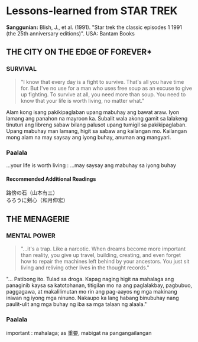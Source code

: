 # Lessons-learned from STAR TREK

<b>Sanggunian:</b> Blish, J., et al. (1991). "Star trek the classic episodes 1 1991 (the 25th anniversary editions)". USA: Bantam Books

## THE CITY ON THE EDGE OF FOREVER*

### SURVIVAL

> "I know that every day is a fight to survive. That's all you have time for. But I've no use for a man who uses free soup as an excuse to give up fighting. To survive at all, you need more than soup. You need to know that your life is worth living, no matter what."

Alam kong isang pakikipaglaban upang mabuhay ang bawat araw. Iyon lamang ang panahon na mayroon ka. Subalit wala akong gamit sa lalakeng tinuturi ang libreng sabaw bilang palusot upang tumigil sa pakikipaglaban. Upang mabuhay man lamang, higit sa sabaw ang kailangan mo. Kailangan mong alam na may saysay ang iyong buhay, anuman ang mangyari.

### Paalala

...your life is worth living : ...may saysay ang mabuhay sa iyong buhay

#### Recommended Additional Readings

路傍の石（山本有三）<br/>
るろうに剣心（和月伸宏）

## THE MENAGERIE

### MENTAL POWER

> "...it's a trap. Like a narcotic. When dreams become more important than reality, you give up travel, building, creating, and even forget how to repair the machines left behind by your ancestors. You just sit living and reliving other lives in the thought records."

"... Patibong ito. Tulad sa droga. Kapag naging higit na mahalaga ang panaginib kaysa sa katotohanan, titigilan mo na ang paglalakbay, pagbubuo, paggagawa, at makalilimutan mo rin ang pag-aayos ng mga makinang iniwan ng iyong mga ninuno. Nakaupo ka lang habang binubuhay nang paulit-ulit ang mga buhay ng iba sa mga talaan ng alaala."

### Paalala

important : mahalaga; as 重要, mabigat na pangangailangan
